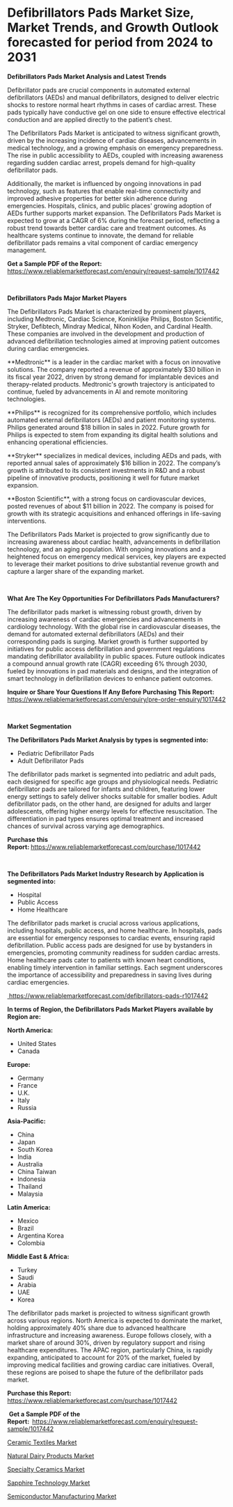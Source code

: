 <p><h1>Defibrillators Pads Market Size, Market Trends, and Growth Outlook forecasted for period from 2024 to 2031</h1></p><p><strong>Defibrillators Pads Market Analysis and Latest Trends</strong></p>
<p><p>Defibrillator pads are crucial components in automated external defibrillators (AEDs) and manual defibrillators, designed to deliver electric shocks to restore normal heart rhythms in cases of cardiac arrest. These pads typically have conductive gel on one side to ensure effective electrical conduction and are applied directly to the patient’s chest.</p><p>The Defibrillators Pads Market is anticipated to witness significant growth, driven by the increasing incidence of cardiac diseases, advancements in medical technology, and a growing emphasis on emergency preparedness. The rise in public accessibility to AEDs, coupled with increasing awareness regarding sudden cardiac arrest, propels demand for high-quality defibrillator pads.</p><p>Additionally, the market is influenced by ongoing innovations in pad technology, such as features that enable real-time connectivity and improved adhesive properties for better skin adherence during emergencies. Hospitals, clinics, and public places' growing adoption of AEDs further supports market expansion. The Defibrillators Pads Market is expected to grow at a CAGR of 6% during the forecast period, reflecting a robust trend towards better cardiac care and treatment outcomes. As healthcare systems continue to innovate, the demand for reliable defibrillator pads remains a vital component of cardiac emergency management.</p></p>
<p><strong>Get a Sample PDF of the Report:&nbsp;</strong> <a href="https://www.reliablemarketforecast.com/enquiry/request-sample/1017442">https://www.reliablemarketforecast.com/enquiry/request-sample/1017442</a></p>
<p>&nbsp;</p>
<p><strong>Defibrillators Pads Major Market Players</strong></p>
<p><p>The Defibrillators Pads Market is characterized by prominent players, including Medtronic, Cardiac Science, Koninklijke Philips, Boston Scientific, Stryker, Defibtech, Mindray Medical, Nihon Koden, and Cardinal Health. These companies are involved in the development and production of advanced defibrillation technologies aimed at improving patient outcomes during cardiac emergencies.</p><p>**Medtronic** is a leader in the cardiac market with a focus on innovative solutions. The company reported a revenue of approximately $30 billion in its fiscal year 2022, driven by strong demand for implantable devices and therapy-related products. Medtronic's growth trajectory is anticipated to continue, fueled by advancements in AI and remote monitoring technologies.</p><p>**Philips** is recognized for its comprehensive portfolio, which includes automated external defibrillators (AEDs) and patient monitoring systems. Philips generated around $18 billion in sales in 2022. Future growth for Philips is expected to stem from expanding its digital health solutions and enhancing operational efficiencies.</p><p>**Stryker** specializes in medical devices, including AEDs and pads, with reported annual sales of approximately $16 billion in 2022. The company’s growth is attributed to its consistent investments in R&D and a robust pipeline of innovative products, positioning it well for future market expansion.</p><p>**Boston Scientific**, with a strong focus on cardiovascular devices, posted revenues of about $11 billion in 2022. The company is poised for growth with its strategic acquisitions and enhanced offerings in life-saving interventions.</p><p>The Defibrillators Pads Market is projected to grow significantly due to increasing awareness about cardiac health, advancements in defibrillation technology, and an aging population. With ongoing innovations and a heightened focus on emergency medical services, key players are expected to leverage their market positions to drive substantial revenue growth and capture a larger share of the expanding market.</p></p>
<p>&nbsp;</p>
<p><strong>What Are The Key Opportunities For Defibrillators Pads Manufacturers?</strong></p>
<p><p>The defibrillator pads market is witnessing robust growth, driven by increasing awareness of cardiac emergencies and advancements in cardiology technology. With the global rise in cardiovascular diseases, the demand for automated external defibrillators (AEDs) and their corresponding pads is surging. Market growth is further supported by initiatives for public access defibrillation and government regulations mandating defibrillator availability in public spaces. Future outlook indicates a compound annual growth rate (CAGR) exceeding 6% through 2030, fueled by innovations in pad materials and designs, and the integration of smart technology in defibrillation devices to enhance patient outcomes.</p></p>
<p><strong>Inquire or Share Your Questions If Any Before Purchasing This Report:</strong> <a href="https://www.reliablemarketforecast.com/enquiry/pre-order-enquiry/1017442">https://www.reliablemarketforecast.com/enquiry/pre-order-enquiry/1017442</a></p>
<p>&nbsp;</p>
<p><strong>Market Segmentation</strong></p>
<p><strong>The Defibrillators Pads Market Analysis by types is segmented into:</strong></p>
<p><ul><li>Pediatric Defibrillator Pads</li><li>Adult Defibrillator Pads</li></ul></p>
<p><p>The defibrillator pads market is segmented into pediatric and adult pads, each designed for specific age groups and physiological needs. Pediatric defibrillator pads are tailored for infants and children, featuring lower energy settings to safely deliver shocks suitable for smaller bodies. Adult defibrillator pads, on the other hand, are designed for adults and larger adolescents, offering higher energy levels for effective resuscitation. The differentiation in pad types ensures optimal treatment and increased chances of survival across varying age demographics.</p></p>
<p><strong>Purchase this Report:&nbsp;</strong><a href="https://www.reliablemarketforecast.com/purchase/1017442">https://www.reliablemarketforecast.com/purchase/1017442</a></p>
<p>&nbsp;</p>
<p><strong>The Defibrillators Pads Market Industry Research by Application is segmented into:</strong></p>
<p><ul><li>Hospital</li><li>Public Access</li><li>Home Healthcare</li></ul></p>
<p><p>The defibrillator pads market is crucial across various applications, including hospitals, public access, and home healthcare. In hospitals, pads are essential for emergency responses to cardiac events, ensuring rapid defibrillation. Public access pads are designed for use by bystanders in emergencies, promoting community readiness for sudden cardiac arrests. Home healthcare pads cater to patients with known heart conditions, enabling timely intervention in familiar settings. Each segment underscores the importance of accessibility and preparedness in saving lives during cardiac emergencies.</p></p>
<p><a href="https://www.reliablemarketforecast.com/defibrillators-pads-r1017442">&nbsp;https://www.reliablemarketforecast.com/defibrillators-pads-r1017442</a></p>
<p><strong>In terms of Region, the Defibrillators Pads Market Players available by Region are:</strong></p>
<p>
    <p> <strong> North America: </strong>
        <ul>
            <li>United States</li>
            <li>Canada</li>
        </ul>
        </p> 
    <p> <strong> Europe: </strong>
        <ul>
            <li>Germany</li>
            <li>France</li>
            <li>U.K.</li>
            <li>Italy</li>
            <li>Russia</li>
        </ul>
        </p> 
    <p> <strong> Asia-Pacific: </strong>
        <ul>
            <li>China</li>
            <li>Japan</li>
            <li>South Korea</li>
            <li>India</li>
            <li>Australia</li>
            <li>China Taiwan</li>
            <li>Indonesia</li>
            <li>Thailand</li>
            <li>Malaysia</li>
        </ul>
        </p> 
    <p> <strong> Latin America: </strong>
        <ul>
            <li>Mexico</li>
            <li>Brazil</li>
            <li>Argentina Korea</li>
            <li>Colombia</li>
        </ul>
        </p> 
    <p> <strong> Middle East & Africa: </strong>
        <ul>
            <li>Turkey</li>
            <li>Saudi</li>
            <li>Arabia</li>
            <li>UAE</li>
            <li>Korea</li>
        </ul>
    </p>
    </p>
<p><p>The defibrillator pads market is projected to witness significant growth across various regions. North America is expected to dominate the market, holding approximately 40% share due to advanced healthcare infrastructure and increasing awareness. Europe follows closely, with a market share of around 30%, driven by regulatory support and rising healthcare expenditures. The APAC region, particularly China, is rapidly expanding, anticipated to account for 20% of the market, fueled by improving medical facilities and growing cardiac care initiatives. Overall, these regions are poised to shape the future of the defibrillator pads market.</p></p>
<p><strong>Purchase this Report: </strong><a href="https://www.reliablemarketforecast.com/purchase/1017442">https://www.reliablemarketforecast.com/purchase/1017442</a></p>
<p>&nbsp;<strong>Get a Sample PDF of the Report:&nbsp;&nbsp;</strong><a href="https://www.reliablemarketforecast.com/enquiry/request-sample/1017442">https://www.reliablemarketforecast.com/enquiry/request-sample/1017442</a></p>
<p><strong></strong></p>
<p><p><a href="https://issuu.com/reportprime-2/docs/ceramic-textiles-market-size-2030.p_e2e9f5d251e5d9">Ceramic Textiles Market</a></p><p><a href="https://medium.com/@tracey.skinner9085/the-natural-dairy-products-market-research-report-provides-an-in-depth-and-up-to-date-analysis-of-77ce415b1f94">Natural Dairy Products Market</a></p><p><a href="https://issuu.com/reportprime-2/docs/specialty-ceramics-market-size-2030_38c712225cd584">Specialty Ceramics Market</a></p><p><a href="https://www.linkedin.com/pulse/sapphire-technology-market-size-share-growth-analysis-type-application-x4sbc?trackingId=o3IR7tbaQBq2Lbh8IQzM9g%3D%3D">Sapphire Technology Market</a></p><p><a href="https://www.linkedin.com/pulse/exploring-semiconductor-manufa-marketeer-reports-pnvqc?trackingId=0nCN5m%2BMSZu7ceqEkQZn3g%3D%3D">Semiconductor Manufacturing Market</a></p></p>